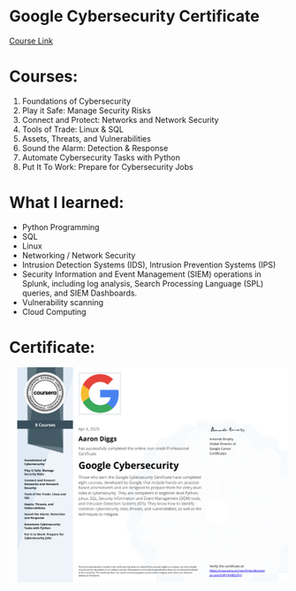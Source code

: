 # Google Cybersecurity Certificate
[Course Link](https://www.coursera.org/professional-certificates/google-cybersecurity)
# Courses:
1. Foundations of Cybersecurity
2. Play it Safe: Manage Security Risks
3. Connect and Protect: Networks and Network Security
4. Tools of Trade: Linux & SQL
5. Assets, Threats, and Vulnerabilities
6. Sound the Alarm: Detection & Response
7. Automate Cybersecurity Tasks with Python
8. Put It To Work: Prepare for Cybersecurity Jobs
# What I learned:
* Python Programming
* SQL
* Linux
* Networking / Network Security
* Intrusion Detection Systems (IDS), Intrusion Prevention Systems (IPS)
* Security Information and Event Management (SIEM) operations in Splunk, including log analysis, Search Processing Language (SPL) queries, and SIEM Dashboards.
* Vulnerability scanning
* Cloud Computing
# Certificate:
![Branching](https://github.com/aarondiggs/Google-Cybersecurity/blob/main/images/Google.png)
